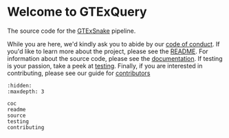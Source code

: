 # Welcome to GTExQuery

The source code for the [GTExSnake][gtexsnake] pipeline.

While you are here,
we'd kindly ask you to abide by our [code of conduct](./coc.md).
If you'd like to learn more about the project,
please see the [README](./readme.md).
For information about the source code,
please see the [documentation](./source.md).
If testing is your passion,
take a peek at [testing](./testing.md).
Finally,
if you are interested in contributing,
please see our guide for [contributors](./contributing.md)

[gtexsnake]: HOLDING

```{toctree}
:hidden:
:maxdepth: 3

coc
readme
source
testing
contributing
```
